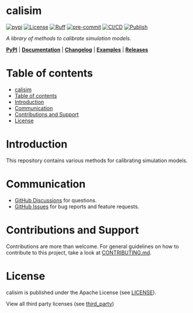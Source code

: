 # calisim

[![pypi](https://img.shields.io/pypi/v/optuna.svg)](https://pypi.python.org/pypi/calisim)
[![License](https://img.shields.io/badge/License-Apache_2.0-blue.svg)](https://opensource.org/licenses/Apache-2.0)
[![Ruff](https://img.shields.io/endpoint?url=https://raw.githubusercontent.com/astral-sh/ruff/main/assets/badge/v2.json)](https://github.com/astral-sh/ruff)
[![pre-commit](https://img.shields.io/badge/pre--commit-enabled-brightgreen?logo=pre-commit)](https://github.com/pre-commit/pre-commit)
[![CI/CD](https://github.com/Plant-Food-Research-Open/calisim/actions/workflows/cicd.yaml/badge.svg?branch=main)](https://github.com/Plant-Food-Research-Open/calisim/actions/workflows/cicd.yaml)
[![Publish](https://github.com/Plant-Food-Research-Open/calisim/actions/workflows/publish.yaml/badge.svg?branch=main)](https://github.com/Plant-Food-Research-Open/calisim/actions/workflows/publish.yaml)

*A library of methods to calibrate simulation models.*

[**PyPI**](https://pypi.python.org/pypi/calisim)
| [**Documentation**](https://calisim.readthedocs.io)
| [**Changelog**](https://calisim.readthedocs.io/en/latest/changelogs/changelog.html)
| [**Examples**](https://github.com/Plant-Food-Research-Open/calisim/tree/main/examples)
| [**Releases**](https://github.com/Plant-Food-Research-Open/calisim/releases)

# Table of contents

- [calisim](#calisim)
- [Table of contents](#table-of-contents)
- [Introduction](#introduction)
- [Communication](#communication)
- [Contributions and Support](#contributions-and-support)
- [License](#license)

# Introduction

This repository contains various methods for calibrating simulation models.

# Communication

- [GitHub Discussions] for questions.
- [GitHub Issues] for bug reports and feature requests.

[GitHub Discussions]: https://github.com/Plant-Food-Research-Open/calisim/discussions
[GitHub issues]: https://github.com/Plant-Food-Research-Open/calisim/issues

# Contributions and Support

Contributions are more than welcome. For general guidelines on how to contribute to this project, take a look at [CONTRIBUTING.md](./CONTRIBUTING.md).

# License

calisim is published under the Apache License (see [LICENSE](./LICENSE)).

View all third party licenses (see [third_party](./third_party))
